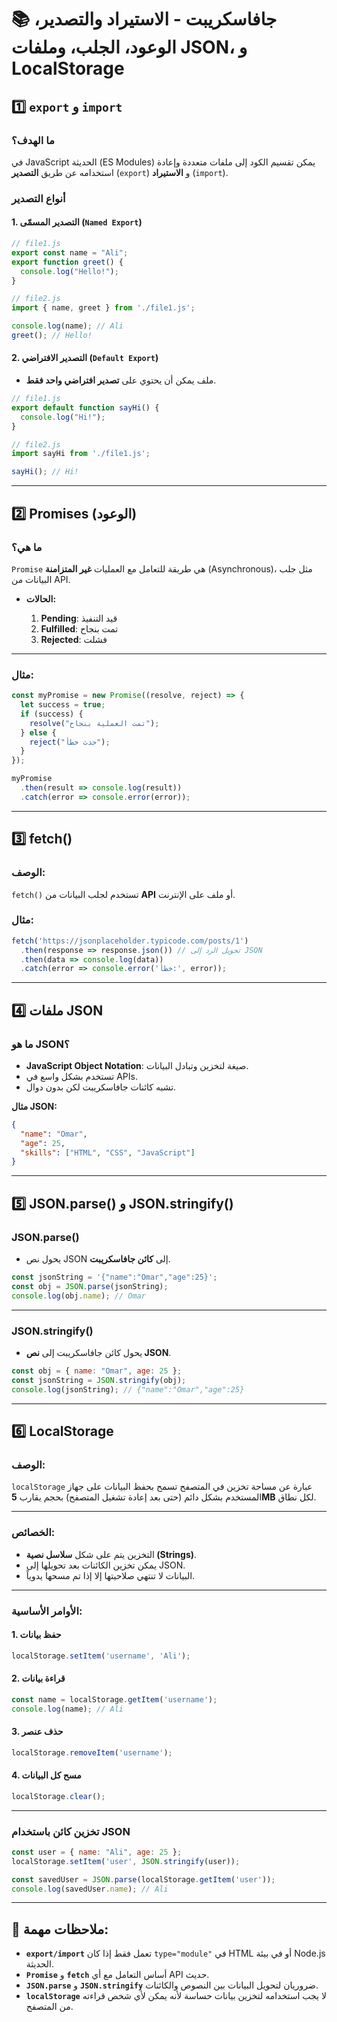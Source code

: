 # 📚 جافاسكريبت - الاستيراد والتصدير، الوعود، الجلب، وملفات JSON، و LocalStorage
## 1️⃣ `export` و `import`



### **ما الهدف؟**
في JavaScript الحديثة (ES Modules) يمكن تقسيم الكود إلى ملفات متعددة وإعادة استخدامه عن طريق **التصدير** (`export`) و **الاستيراد** (`import`).


### **أنواع التصدير**

#### 1. التصدير المسمّى (`Named Export`)
```javascript
// file1.js
export const name = "Ali";
export function greet() {
  console.log("Hello!");
}
``` 

```javascript
// file2.js
import { name, greet } from './file1.js';

console.log(name); // Ali
greet(); // Hello!
```


#### 2. التصدير الافتراضي (`Default Export`)

* ملف يمكن أن يحتوي على **تصدير افتراضي واحد فقط**.

```javascript
// file1.js
export default function sayHi() {
  console.log("Hi!");
}
```

```javascript
// file2.js
import sayHi from './file1.js';

sayHi(); // Hi!
```

---

## 2️⃣ **Promises** (الوعود)

### **ما هي؟**

`Promise` هي طريقة للتعامل مع العمليات **غير المتزامنة** (Asynchronous)، مثل جلب البيانات من API.

* **الحالات:**

  1. **Pending**: قيد التنفيذ
  2. **Fulfilled**: تمت بنجاح
  3. **Rejected**: فشلت

---

### **مثال:**

```javascript
const myPromise = new Promise((resolve, reject) => {
  let success = true;
  if (success) {
    resolve("تمت العملية بنجاح");
  } else {
    reject("حدث خطأ");
  }
});

myPromise
  .then(result => console.log(result))
  .catch(error => console.error(error));
```

---

## 3️⃣ **fetch()**

### **الوصف:**

`fetch()` تستخدم لجلب البيانات من **API** أو ملف على الإنترنت.

### **مثال:**

```javascript
fetch('https://jsonplaceholder.typicode.com/posts/1')
  .then(response => response.json()) // تحويل الرد إلى JSON
  .then(data => console.log(data))
  .catch(error => console.error('خطأ:', error));
```

---

## 4️⃣ **ملفات JSON**

### **ما هو JSON؟**

* **JavaScript Object Notation**: صيغة لتخزين وتبادل البيانات.
* تستخدم بشكل واسع في APIs.
* تشبه كائنات جافاسكريبت لكن بدون دوال.

**مثال JSON:**

```json
{
  "name": "Omar",
  "age": 25,
  "skills": ["HTML", "CSS", "JavaScript"]
}
```

---

## 5️⃣ **JSON.parse()** و **JSON.stringify()**

### **JSON.parse()**

* يحول نص JSON إلى **كائن جافاسكريبت**.

```javascript
const jsonString = '{"name":"Omar","age":25}';
const obj = JSON.parse(jsonString);
console.log(obj.name); // Omar
```

---

### **JSON.stringify()**

* يحول كائن جافاسكريبت إلى **نص JSON**.

```javascript
const obj = { name: "Omar", age: 25 };
const jsonString = JSON.stringify(obj);
console.log(jsonString); // {"name":"Omar","age":25}
```

---

## 6️⃣ **LocalStorage**

### **الوصف:**

`localStorage` عبارة عن مساحة تخزين في المتصفح تسمح بحفظ البيانات على جهاز المستخدم بشكل دائم (حتى بعد إعادة تشغيل المتصفح) بحجم يقارب **5MB** لكل نطاق.

---

### **الخصائص:**

* التخزين يتم على شكل **سلاسل نصية (Strings)**.
* يمكن تخزين الكائنات بعد تحويلها إلى JSON.
* البيانات لا تنتهي صلاحيتها إلا إذا تم مسحها يدوياً.

---

### **الأوامر الأساسية:**

#### 1. **حفظ بيانات**

```javascript
localStorage.setItem('username', 'Ali');
```

#### 2. **قراءة بيانات**

```javascript
const name = localStorage.getItem('username');
console.log(name); // Ali
```

#### 3. **حذف عنصر**

```javascript
localStorage.removeItem('username');
```

#### 4. **مسح كل البيانات**

```javascript
localStorage.clear();
```

---

### **تخزين كائن باستخدام JSON**

```javascript
const user = { name: "Ali", age: 25 };
localStorage.setItem('user', JSON.stringify(user));

const savedUser = JSON.parse(localStorage.getItem('user'));
console.log(savedUser.name); // Ali
```

---

## 📌 ملاحظات مهمة:

* **`export/import`** تعمل فقط إذا كان `type="module"` في HTML أو في بيئة Node.js الحديثة.
* **`Promise`** و **`fetch`** أساس التعامل مع أي API حديث.
* **`JSON.parse`** و **`JSON.stringify`** ضروريان لتحويل البيانات بين النصوص والكائنات.
* **`localStorage`** لا يجب استخدامه لتخزين بيانات حساسة لأنه يمكن لأي شخص قراءته من المتصفح.

 
